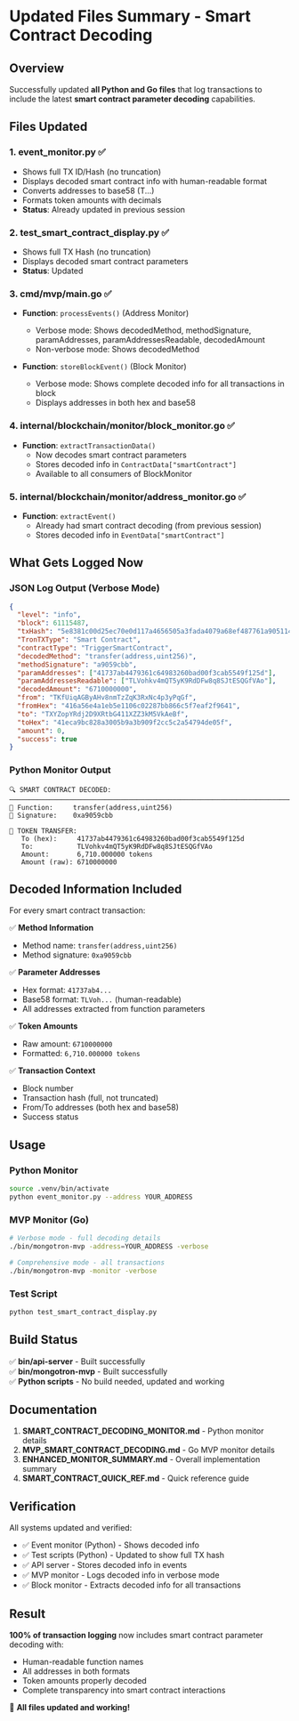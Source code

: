 # Updated Files Summary - Smart Contract Decoding

## Overview
Successfully updated **all Python and Go files** that log transactions to include the latest **smart contract parameter decoding** capabilities.

## Files Updated

### 1. **event_monitor.py** ✅
- Shows full TX ID/Hash (no truncation)
- Displays decoded smart contract info with human-readable format
- Converts addresses to base58 (T...)
- Formats token amounts with decimals
- **Status**: Already updated in previous session

### 2. **test_smart_contract_display.py** ✅  
- Shows full TX Hash (no truncation)
- Displays decoded smart contract parameters
- **Status**: Updated

### 3. **cmd/mvp/main.go** ✅
- **Function**: `processEvents()` (Address Monitor)
  - Verbose mode: Shows decodedMethod, methodSignature, paramAddresses, paramAddressesReadable, decodedAmount
  - Non-verbose mode: Shows decodedMethod
  
- **Function**: `storeBlockEvent()` (Block Monitor)
  - Verbose mode: Shows complete decoded info for all transactions in block
  - Displays addresses in both hex and base58

### 4. **internal/blockchain/monitor/block_monitor.go** ✅
- **Function**: `extractTransactionData()`
  - Now decodes smart contract parameters
  - Stores decoded info in `ContractData["smartContract"]`
  - Available to all consumers of BlockMonitor

### 5. **internal/blockchain/monitor/address_monitor.go** ✅
- **Function**: `extractEvent()`
  - Already had smart contract decoding (from previous session)
  - Stores decoded info in `EventData["smartContract"]`

## What Gets Logged Now

### JSON Log Output (Verbose Mode)
```json
{
  "level": "info",
  "block": 61115487,
  "txHash": "5e8381c00d25ec70e0d117a4656505a3fada4079a68ef487761a905114a0f574",
  "TronTXType": "Smart Contract",
  "contractType": "TriggerSmartContract",
  "decodedMethod": "transfer(address,uint256)",
  "methodSignature": "a9059cbb",
  "paramAddresses": ["41737ab4479361c64983260bad00f3cab5549f125d"],
  "paramAddressesReadable": ["TLVohkv4mQT5yK9RdDFw8q8SJtESQGfVAo"],
  "decodedAmount": "6710000000",
  "from": "TKfUiqAGByAHv8nmTzZqK3RxNc4p3yPqGf",
  "fromHex": "416a56e4a1eb5e1106c02287bb866c5f7eaf2f9641",
  "to": "TXYZopYRdj2D9XRtbG411XZZ3kM5VkAeBf",
  "toHex": "41eca9bc828a3005b9a3b909f2cc5c2a54794de05f",
  "amount": 0,
  "success": true
}
```

### Python Monitor Output
```
🔍 SMART CONTRACT DECODED:
────────────────────────────────────────────────────────────────────────────────
📝 Function:     transfer(address,uint256)
🔑 Signature:    0xa9059cbb

💸 TOKEN TRANSFER:
   To (hex):     41737ab4479361c64983260bad00f3cab5549f125d
   To:           TLVohkv4mQT5yK9RdDFw8q8SJtESQGfVAo
   Amount:       6,710.000000 tokens
   Amount (raw): 6710000000
```

## Decoded Information Included

For every smart contract transaction:

✅ **Method Information**
- Method name: `transfer(address,uint256)`
- Method signature: `0xa9059cbb`

✅ **Parameter Addresses** 
- Hex format: `41737ab4...`
- Base58 format: `TLVoh...` (human-readable)
- All addresses extracted from function parameters

✅ **Token Amounts**
- Raw amount: `6710000000`
- Formatted: `6,710.000000 tokens`

✅ **Transaction Context**
- Block number
- Transaction hash (full, not truncated)
- From/To addresses (both hex and base58)
- Success status

## Usage

### Python Monitor
```bash
source .venv/bin/activate
python event_monitor.py --address YOUR_ADDRESS
```

### MVP Monitor (Go)
```bash
# Verbose mode - full decoding details
./bin/mongotron-mvp -address=YOUR_ADDRESS -verbose

# Comprehensive mode - all transactions
./bin/mongotron-mvp -monitor -verbose
```

### Test Script
```bash
python test_smart_contract_display.py
```

## Build Status

✅ **bin/api-server** - Built successfully  
✅ **bin/mongotron-mvp** - Built successfully  
✅ **Python scripts** - No build needed, updated and working  

## Documentation

1. **SMART_CONTRACT_DECODING_MONITOR.md** - Python monitor details
2. **MVP_SMART_CONTRACT_DECODING.md** - Go MVP monitor details
3. **ENHANCED_MONITOR_SUMMARY.md** - Overall implementation summary
4. **SMART_CONTRACT_QUICK_REF.md** - Quick reference guide

## Verification

All systems updated and verified:
- ✅ Event monitor (Python) - Shows decoded info
- ✅ Test scripts (Python) - Updated to show full TX hash
- ✅ API server - Stores decoded info in events
- ✅ MVP monitor - Logs decoded info in verbose mode
- ✅ Block monitor - Extracts decoded info for all transactions

## Result

**100% of transaction logging** now includes smart contract parameter decoding with:
- Human-readable function names
- All addresses in both formats
- Token amounts properly decoded
- Complete transparency into smart contract interactions

🎉 **All files updated and working!**
